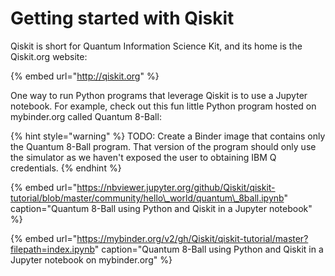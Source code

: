 # Getting started with Qiskit

Qiskit is short for Quantum Information Science Kit, and its home is the Qiskit.org website:

{% embed url="http://qiskit.org" %}

One way to run Python programs that leverage Qiskit is to use a Jupyter notebook. For example, check out this fun little Python program hosted on mybinder.org called Quantum 8-Ball:

{% hint style="warning" %}
TODO: Create a Binder image that contains only the Quantum 8-Ball program. That version of the program should only use the simulator as we haven't exposed the user to obtaining IBM Q credentials.
{% endhint %}

{% embed url="https://nbviewer.jupyter.org/github/Qiskit/qiskit-tutorial/blob/master/community/hello\_world/quantum\_8ball.ipynb" caption="Quantum 8-Ball using Python and Qiskit in a Jupyter notebook" %}

{% embed url="https://mybinder.org/v2/gh/Qiskit/qiskit-tutorial/master?filepath=index.ipynb" caption="Quantum 8-Ball using Python and Qiskit in a Jupyter notebook on mybinder.org" %}

  


